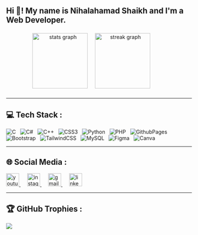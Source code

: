<h2 align="left">Hi 👋! My name is Nihalahamad Shaikh and I'm a Web Developer.</h2>

###

<div align="center">
<img src="https://github-readme-stats.vercel.app/api?username=Nihalahamad1905&hide_title=false&hide_rank=false&show_icons=true&include_all_commits=true&count_private=true&disable_animations=false&theme=dracula&locale=en&hide_border=false" height="150" alt="stats graph"/>&nbsp;&nbsp;&nbsp;&nbsp;
<img src="https://streak-stats.demolab.com?user=Nihalahamad1905&locale=en&mode=daily&theme=dracula&hide_border=false&border_radius=5" height="150" alt="streak graph"  />&emsp;&emsp;&emsp;
<!--![](https://github-readme-stats.vercel.app/api?username=Nihalahamad1905&theme=dark&hide_border=false&include_all_commits=false&count_private=false)
![](https://github-readme-streak-stats.herokuapp.com/?user=Nihalahamad1905&theme=dark&hide_border=false)-

<!-- ![](https://github-readme-stats.vercel.app/api/top-langs/?username=Nihalahamad1905&theme=dark&hide_border=false&include_all_commits=false&count_private=false&layout=compact) -->

 <!-- <img src="https://github-readme-stats.vercel.app/api/top-langs?username=Nihalahamad1905&locale=en&hide_title=false&layout=compact&card_width=320&langs_count=5&theme=dracula&hide_border=false" height="150" alt="languages graph"  />-->
</div>

###
<hr>

## 💻 Tech Stack :
![C](https://img.shields.io/badge/c-%2300599C.svg?style=flat&logo=c&logoColor=white)&nbsp;&nbsp; ![C#](https://img.shields.io/badge/c%23-%23239120.svg?style=flat&logo=csharp&logoColor=white)&nbsp;&nbsp; ![C++](https://img.shields.io/badge/c++-%2300599C.svg?style=flat&logo=c%2B%2B&logoColor=white)&nbsp;&nbsp; ![CSS3](https://img.shields.io/badge/css3-%231572B6.svg?style=flat&logo=css3&logoColor=white)&nbsp;&nbsp; ![Python](https://img.shields.io/badge/python-3670A0?style=flat&logo=python&logoColor=ffdd54)&nbsp;&nbsp; ![PHP](https://img.shields.io/badge/php-%23777BB4.svg?style=flat&logo=php&logoColor=white)&nbsp;&nbsp; ![GithubPages](https://img.shields.io/badge/github%20pages-121013?style=flat&logo=github&logoColor=white)&nbsp;&nbsp; ![Bootstrap](https://img.shields.io/badge/bootstrap-%238511FA.svg?style=flat&logo=bootstrap&logoColor=white)&nbsp;&nbsp; ![TailwindCSS](https://img.shields.io/badge/tailwindcss-%2338B2AC.svg?style=flat&logo=tailwind-css&logoColor=white)&nbsp;&nbsp; ![MySQL](https://img.shields.io/badge/mysql-%2300000f.svg?style=flat&logo=mysql&logoColor=white)&nbsp;&nbsp; ![Figma](https://img.shields.io/badge/figma-%23F24E1E.svg?style=flat&logo=figma&logoColor=white)&nbsp;&nbsp; ![Canva](https://img.shields.io/badge/Canva-%2300C4CC.svg?style=flat&logo=Canva&logoColor=white)


<hr>


## 🌐 Social Media :

<div align="left">
  <a href="https://www.youtube.com/@TechWarriorsAlive" target="_blank">
    <img src="https://img.shields.io/static/v1?message=Youtube&logo=youtube&label=&color=FF0000&logoColor=white&labelColor=&style=for-the-badge" height="35" alt="youtube logo"  />
  </a>&emsp;
  <a href="https://instagram.com/nihal.shaikh.1905?utm_source=qr&igshid=MTZhODQ1eHA0YTI3Ng==" target="_blank">
    <img src="https://img.shields.io/static/v1?message=Instagram&logo=instagram&label=&color=E4405F&logoColor=white&labelColor=&style=for-the-badge" height="35" alt="instagram logo"  />
  </a>&emsp;
  <a href="shaikhnihal1905@gmail.com" target="_blank">
    <img src="https://img.shields.io/static/v1?message=Gmail&logo=gmail&label=&color=D14836&logoColor=white&labelColor=&style=for-the-badge" height="35" alt="gmail logo"  />
  </a>&emsp;
  <a href="https://www.linkedin.com/in/nihalahamad-shaikh?lipi=urn%3Ali%3Apage%3Ad_flagship3_profile_view_base_contact_details%3B3dKyYcWTTEGDBeOFJnu5sQ%3D%3D" target="_blank">
    <img src="https://img.shields.io/static/v1?message=LinkedIn&logo=linkedin&label=&color=0077B5&logoColor=white&labelColor=&style=for-the-badge" height="35" alt="linkedin logo"  />
  </a>
</div>
<hr>


## 🏆 GitHub Trophies :
![](https://github-profile-trophy.vercel.app/?username=Nihalahamad1905&theme=onedark&no-frame=false&no-bg=true&margin-w=20)

